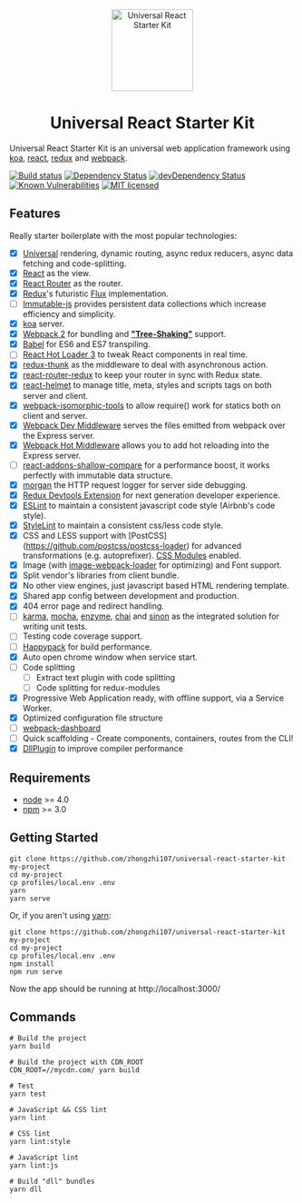 <div align="center">
<img src="https://github.com/zhongzhi107/universal-react-starter-kit/blob/master/static/images/touch/logo_144.png?raw=true" width="144" alt="Universal React Starter Kit" />
<h1>Universal React Starter Kit</h1>
</div>

Universal React Starter Kit is an universal web application framework using [koa](https://koajs.com/), [react](https://github.com/facebook/react), [redux](https://github.com/reactjs/redux) and [webpack](https://github.com/webpack/webpack).

[![Build status](https://ci.appveyor.com/api/projects/status/xmypn7o4togy04c1?svg=true)](https://ci.appveyor.com/project/zhongzhi107/universal-react-starter-kit)
[![Dependency Status](https://david-dm.org/zhongzhi107/universal-react-starter-kit.svg)](https://david-dm.org/zhongzhi107/universal-react-starter-kit)
[![devDependency Status](https://david-dm.org/zhongzhi107/universal-react-starter-kit/dev-status.svg)](https://david-dm.org/zhongzhi107/universal-react-starter-kit#info=devDependencies)
[![Known Vulnerabilities](https://snyk.io/test/github/zhongzhi107/universal-react-starter-kit/badge.svg)](https://snyk.io/test/github/zhongzhi107/universal-react-starter-kit)
[![MIT licensed](https://img.shields.io/badge/license-MIT-blue.svg)](https://raw.githubusercontent.com/zhongzhi107/universal-react-starter-kit/master/LICENSE)

## Features
Really starter boilerplate with the most popular technologies:

* [x] [Universal](https://medium.com/@mjackson/universal-javascript-4761051b7ae9#.aug1ngj77) rendering, dynamic routing, async redux reducers, async data fetching and code-splitting.
* [x] [React](https://facebook.github.io/react/) as the view.
* [x] [React Router](https://github.com/reactjs/react-router) as the router.
* [x] [Redux](https://github.com/reactjs/redux)'s futuristic [Flux](https://facebook.github.io/react/blog/2014/05/06/flux.html) implementation.
* [ ] [Immutable-js](https://facebook.github.io/immutable-js/) provides persistent data collections which increase efficiency and simplicity.
* [x] [koa](https://koajs.com/) server.
* [x] [Webpack 2](https://webpack.js.org/) for bundling and [**"Tree-Shaking"**](http://www.2ality.com/2015/12/webpack-tree-shaking.html) support.
* [x] [Babel](https://babeljs.io/) for ES6 and ES7 transpiling.
* [ ] [React Hot Loader 3](https://github.com/gaearon/react-hot-loader) to tweak React components in real time.
* [x] [redux-thunk](https://github.com/gaearon/redux-thunk) as the middleware to deal with asynchronous action.
* [x] [react-router-redux](https://github.com/reactjs/react-router-redux) to keep your router in sync with Redux state.
* [x] [react-helmet](https://github.com/nfl/react-helmet) to manage title, meta, styles and scripts tags on both server and client.
* [x] [webpack-isomorphic-tools](https://github.com/halt-hammerzeit/webpack-isomorphic-tools) to allow require() work for statics both on client and server.
* [x] [Webpack Dev Middleware](http://webpack.github.io/docs/webpack-dev-middleware.html) serves the files emitted from webpack over the Express server.
* [x] [Webpack Hot Middleware]() allows you to add hot reloading into the Express server.
* [ ] [react-addons-shallow-compare](https://facebook.github.io/react/docs/shallow-compare.html) for a performance boost, it works perfectly with immutable data structure.
* [x] [morgan](https://github.com/koa-modules/morgan) the HTTP request logger for server side debugging.
* [x] [Redux Devtools Extension](https://github.com/zalmoxisus/redux-devtools-extension) for next generation developer experience.
* [x] [ESLint](http://eslint.org/) to maintain a consistent javascript code style (Airbnb's code style).
* [x] [StyleLint](http://stylelint.io/) to maintain a consistent css/less code style.
* [x] CSS and LESS support with [PostCSS] (https://github.com/postcss/postcss-loader) for advanced transformations (e.g. autoprefixer). [CSS Modules](https://github.com/css-Modules/css-Modules) enabled.
* [x] Image (with [image-webpack-loader](https://github.com/tcoopman/image-webpack-loader) for optimizing) and Font support.
* [x] Split vendor's libraries from client bundle.
* [x] No other view engines, just javascript based HTML rendering template.
* [x] Shared app config between development and production.
* [x] 404 error page and redirect handling.
* [ ] [karma](https://karma-runner.github.io/1.0/index.html), [mocha](https://mochajs.org/), [enzyme](https://github.com/airbnb/enzyme), [chai](http://chaijs.com/) and [sinon](https://github.com/sinonjs/sinon) as the integrated solution for writing unit tests.
* [ ] Testing code coverage support.
* [ ] [Happypack](https://github.com/amireh/happypack) for build performance.
* [x] Auto open chrome window when service start.
* [ ] Code splitting
  * [ ] Extract text plugin with code splitting
  * [ ] Code splitting for redux-modules
* [x] Progressive Web Application ready, with offline support, via a Service Worker.
* [x] Optimized configuration file structure
* [ ] [webpack-dashboard](https://github.com/FormidableLabs/webpack-dashboard)
* [ ] Quick scaffolding - Create components, containers, routes from the CLI!
* [x] [DllPlugin](http://webpack.github.io/docs/list-of-plugins.html#dllplugin) to improve compiler performance

## Requirements

* [node](https://nodejs.org/en/) >= 4.0
* [npm](https://www.npmjs.com/) >= 3.0


## Getting Started

  ```
  git clone https://github.com/zhongzhi107/universal-react-starter-kit my-project
  cd my-project
  cp profiles/local.env .env
  yarn
  yarn serve
  ```

  Or, if you aren't using [yarn](https://yarnpkg.com/):

  ```
  git clone https://github.com/zhongzhi107/universal-react-starter-kit my-project
  cd my-project
  cp profiles/local.env .env
  npm install
  npm run serve
  ```

  Now the app should be running at http://localhost:3000/

  ## Commands
  ```
  # Build the project
  yarn build

  # Build the project with CDN_ROOT
  CDN_ROOT=//mycdn.com/ yarn build

  # Test
  yarn test

  # JavaScript && CSS lint
  yarn lint

  # CSS lint
  yarn lint:style

  # JavaScript lint
  yarn lint:js

  # Build "dll" bundles
  yarn dll
  ```
